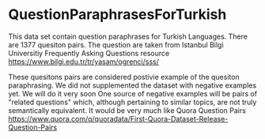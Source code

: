 # QuestionParaphrasesForTurkish
This data set contain question paraphrases for Turkish Languages. 
There are 1377 quesiton pairs.
The question are taken from Istanbul Bilgi Universitiy Frequently Asking Questions resource 
https://www.bilgi.edu.tr/tr/yasam/ogrenci/sss/


These quesitons pairs are considered postivie example of the quesiton paraphrasing.
We did not supplemented the dataset with negative examples yet. We will do it very soon One source of negative examples will be pairs of "related questions" which, although pertaining to similar topics, are not truly semantically equivalent. It would be very much like Quora Question Pairs
https://www.quora.com/q/quoradata/First-Quora-Dataset-Release-Question-Pairs

